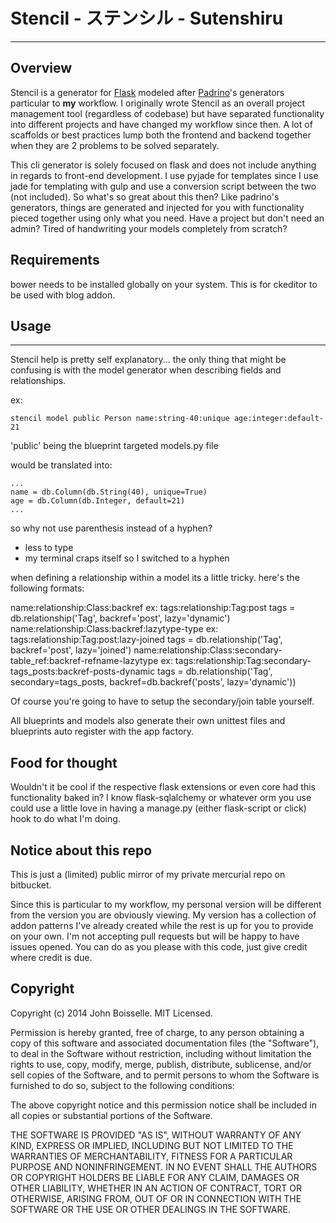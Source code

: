 # Stencil - ステンシル - Sutenshiru

---

## Overview
Stencil is a generator for [Flask](http://flask.pocoo.org) modeled after 
[Padrino](http://padrinorb.com)'s generators particular to **my** workflow. I 
originally wrote Stencil as an overall project management tool (regardless of 
codebase) but have separated functionality into different projects and have
changed my workflow since then. A lot of scaffolds or best practices lump both
the frontend and backend together when they are 2 problems to be solved
separately.

This cli generator is solely focused on flask and does not include anything in
regards to front-end development. I use pyjade for templates since I use jade 
for templating with gulp and use a conversion script between the two (not
included). So what's so great about this then? Like padrino's generators,
things are generated and injected for you with functionality pieced
together using only what you need. Have a project but don't need an admin?
Tired of handwriting your models completely from scratch?

## Requirements
bower needs to be installed globally on your system. This is for ckeditor to be
used with blog addon.

## Usage
---
Stencil help is pretty self explanatory... the only thing that might be confusing
is with the model generator when describing fields and relationships.

ex:
```
stencil model public Person name:string-40:unique age:integer:default-21
```
'public' being the blueprint targeted models.py file

would be translated into:
```
...
name = db.Column(db.String(40), unique=True)
age = db.Column(db.Integer, default=21)
...
```
so why not use parenthesis instead of a hyphen?

- less to type
- my terminal craps itself so I switched to a hyphen

when defining a relationship within a model its a little tricky. here's the 
following formats:

name:relationship:Class:backref
  ex: tags:relationship:Tag:post
      tags = db.relationship('Tag', backref='post', lazy='dynamic')
name:relationship:Class:backref:lazytype-type
  ex: tags:relationship:Tag:post:lazy-joined
      tags = db.relationship('Tag', backref='post', lazy='joined')
name:relationship:Class:secondary-table_ref:backref-refname-lazytype
  ex: tags:relationship:Tag:secondary-tags_posts:backref-posts-dynamic
      tags = db.relationship('Tag', secondary=tags_posts, backref=db.backref('posts', lazy='dynamic'))

Of course you're going to have to setup the secondary/join table yourself.

All blueprints and models also generate their own unittest files and blueprints
auto register with the app factory.

## Food for thought
Wouldn't it be cool if the respective flask extensions or even core had this 
functionality baked in? I know flask-sqlalchemy or whatever orm you use could 
use a little love in having a manage.py (either flask-script or click) hook to
do what I'm doing.

## Notice about this repo
This is just a (limited) public mirror of my private mercurial repo on
bitbucket.

Since this is particular to my workflow, my personal version will
be different from the version you are obviously viewing. My version has a
collection of addon patterns I've already created while the rest is up for you 
to provide on your own. I'm not accepting pull requests but will be happy to
have issues opened. You can do as you please with this code, just give credit
where credit is due.

## Copyright
Copyright (c) 2014 John Boisselle. MIT Licensed.

Permission is hereby granted, free of charge, to any person obtaining a copy of
this software and associated documentation files (the "Software"), to deal in 
the Software without restriction, including without limitation the rights to 
use, copy, modify, merge, publish, distribute, sublicense, and/or sell copies 
of the Software, and to permit persons to whom the Software is furnished to do 
so, subject to the following conditions:

The above copyright notice and this permission notice shall be included in all 
copies or substantial portions of the Software.

THE SOFTWARE IS PROVIDED "AS IS", WITHOUT WARRANTY OF ANY KIND, EXPRESS OR 
IMPLIED, INCLUDING BUT NOT LIMITED TO THE WARRANTIES OF MERCHANTABILITY, 
FITNESS FOR A PARTICULAR PURPOSE AND NONINFRINGEMENT. IN NO EVENT SHALL THE 
AUTHORS OR COPYRIGHT HOLDERS BE LIABLE FOR ANY CLAIM, DAMAGES OR OTHER 
LIABILITY, WHETHER IN AN ACTION OF CONTRACT, TORT OR OTHERWISE, ARISING FROM, 
OUT OF OR IN CONNECTION WITH THE SOFTWARE OR THE USE OR OTHER DEALINGS IN THE 
SOFTWARE.
